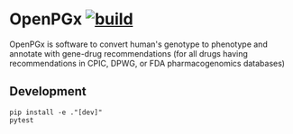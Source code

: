 # OpenPGx [![build](https://github.com/monigenomi/openpgx/workflows/CI/badge.svg)](https://github.com/monigenomi/openpgx/actions) 

OpenPGx is software to convert human's genotype to phenotype and annotate with gene-drug recommendations (for all drugs having recommendations in CPIC, DPWG, or FDA pharmacogenomics databases)

## Development

```
pip install -e ."[dev]"
pytest
```
